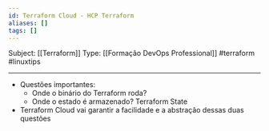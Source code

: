 ```yaml
---
id: Terraform Cloud - HCP Terraform
aliases: []
tags: []
---
```


Subject: [[Terraform]] 
Type: [[Formação DevOps Professional]]  #terraform #linuxtips

---

-  Questões importantes:
    -  Onde o binário do Terraform roda? 
    -  Onde o estado é armazenado? Terraform State
-  Terraform Cloud vai garantir a facilidade e a abstração dessas duas questões
